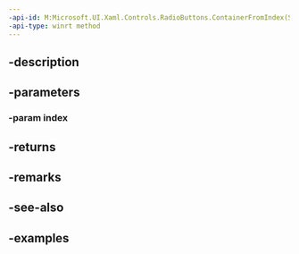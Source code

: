 ```yaml
---
-api-id: M:Microsoft.UI.Xaml.Controls.RadioButtons.ContainerFromIndex(System.Int32)
-api-type: winrt method
---
```


## -description

## -parameters

### -param index

## -returns

## -remarks

## -see-also

## -examples

